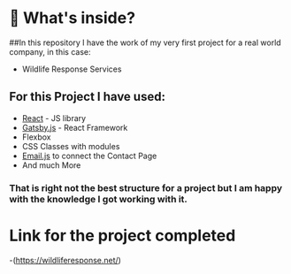 # 🧐 What's inside?
##In this repository I have the work of my very first project for a real world company, in this case: 
- Wildlife Response Services
## For this Project I have used:
- [React](https://reactjs.org/) - JS library
- [Gatsby.js](https://www.gatsbyjs.com/) -  React Framework
-  Flexbox
-  CSS Classes with modules
-  [Email.js](https://www.emailjs.com/) to connect the Contact Page 
- And much More
### That is right not the best structure for a project but I am happy with the knowledge I got working with it.  

# Link for the project completed 
-(https://wildliferesponse.net/)

